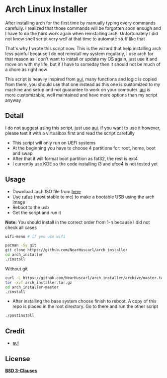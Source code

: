 ﻿# Arch Linux Installer

After installing arch for the first time by manually typing every commands
carefully. I realized that those commands will be forgotten soon enough and I
have to do the hard work again when reinstalling arch. Unfortunately I did not
know shell script very well at that time to automate stuff like that

That's why I wrote this script now. This is the wizard that help installing
arch less painful because I do not reinstall my system regularly, I use arch
for that reason as I don't want to install or update my OS again, just use it
and move on with my life, but if I have to someday then it should not be much
of a chore as right now

This script is heavily inspired from [aui][1], many functions and logic is copied
from there, you should use that one instead as this one is customized to my
machine and setup and not guarantee to work on your computer. [aui][1] is more
customizable, well maintained and have more options than my script anyway

## Detail

I do not suggest using this script, just use [aui][1], if you want to use it
however, please test it with a virtualbox first and read the script carefully

-  This script will only run on UEFI systems
-  At the beginning you have to choose 4 partitions for: root, home, boot and swap
-  After that it will format boot partition as fat32, the rest is ext4
-  I currently use KDE so the code installing i3 and xfce4 is not tested yet

## Usage

-  Download arch ISO file from [here][2]
-  Use [rufus][3] (most stable to me) to make a bootable USB using the arch image
-  Reboot to the usb
-  Get the script and run it

**Note:** You should install in the correct order from 1-n because I did not
check all cases

```bash
wifi-menu # if you use wifi

pacman -Sy git
git clone https://github.com/NearHuscarl/arch_installer
cd arch_installer
./install
```

Without git

```bash
curl -L https://github.com/NearHuscarl/arch_installer/archive/master.tar.gz > arch_installer.tar.gz
tar -xvf arch_installer.tar.gz
cd arch_installer-master
./install
```

-  After installing the base system choose finish to reboot. A copy of this repo
   is placed in the root directory. Go to there and run the other script

```bash
./postinstall
```

## Credit

-  [aui][1]

## License

[**BSD 3-Clauses**](../master/LICENSE.md)

[1]: https://github.com/helmuthdu/aui
[2]: https://www.archlinux.org/download/
[3]: https://rufus.akeo.ie/
